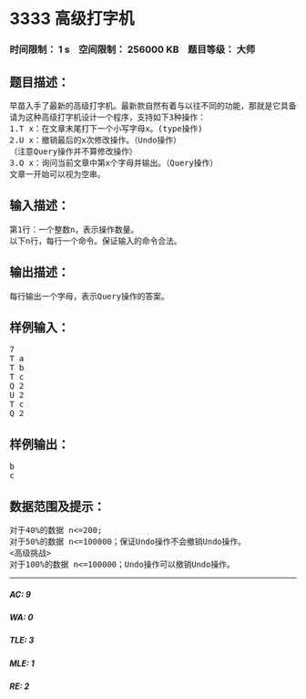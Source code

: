 # 3333 高级打字机   
### 时间限制： 1 s&nbsp;&nbsp;&nbsp;&nbsp;空间限制： 256000 KB&nbsp;&nbsp;&nbsp;&nbsp;题目等级： 大师  
## 题目描述：  

<pre>
早苗入手了最新的高级打字机。最新款自然有着与以往不同的功能，那就是它具备撤销功能，厉害吧。
请为这种高级打字机设计一个程序，支持如下3种操作：
1.T x：在文章末尾打下一个小写字母x。(type操作)
2.U x：撤销最后的x次修改操作。（Undo操作）
（注意Query操作并不算修改操作）
3.Q x：询问当前文章中第x个字母并输出。（Query操作）
文章一开始可以视为空串。
</pre>
  
  
## 输入描述：  

<pre>
第1行：一个整数n，表示操作数量。
以下n行，每行一个命令。保证输入的命令合法。
</pre>
  
  
## 输出描述：  

<pre>
每行输出一个字母，表示Query操作的答案。
</pre>
  
  
## 样例输入：  

<pre>
7
T a
T b
T c
Q 2
U 2
T c
Q 2
</pre>
  
  
## 样例输出：  

<pre>
b
c
</pre>
  
  
## 数据范围及提示：  

<pre>
对于40%的数据 n<=200;
对于50%的数据 n<=100000；保证Undo操作不会撤销Undo操作。
<高级挑战>
对于100%的数据 n<=100000；Undo操作可以撤销Undo操作。
</pre>
  
  
***  

##### AC: 9  
##### WA: 0  
##### TLE: 3  
##### MLE: 1  
##### RE: 2  
